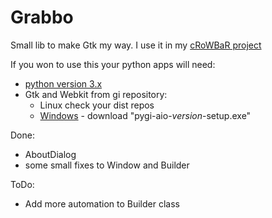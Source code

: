 Grabbo
======

Small lib to make Gtk my way.
I use it in my [cRoWBaR project][3]

If you won to use this your python apps will need:
- [python version 3.x][1]
- Gtk and Webkit from gi repository:
   - Linux check your dist repos
   - [Windows][2] - download "pygi-aio-*version*-setup.exe"

Done:

* AboutDialog
* some small fixes to Window and Builder

ToDo:

* Add more automation to Builder class


[1]:http://sh.st/nrLQb
[2]:http://sh.st/nrLEb
[3]:https://github.com/jeremi360/cRoWBaR
